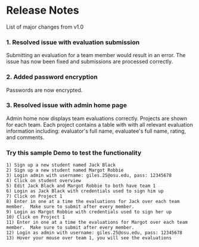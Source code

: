 # Release Notes
List of major changes from v1.0 

### 1. Resolved issue with evaluation submission
Submitting an evaluation for a team member would result in an error. The issue has now been fixed and submissions are processed correctly.

### 2. Added password encryption
Passwords are now encrypted.

### 3. Resolved issue with admin home page
Admin home now displays team evaluations correctly. Projects are shown for each team. Each project contains a table with with all relevant evaluation information including: evaluator's full name, evaluatee's full name, rating, and comments.


### Try this sample Demo to test the functionality
    1) Sign up a new student named Jack Black
    2) Sign up a new student named Margot Robbie
    3) Login admin with username: giles.25@osu.edu, pass: 12345678
    4) Click on student overview
    5) Edit Jack Black and Margot Robbie to both have team 1
    6) Login as Jack Black with credentials used to sign him up
    7) Click on Project 1
    8) Enter in one at a time the evaluations for Jack over each team member.  Make sure to submit after every member.
    9) Login as Margot Robbie with credentials used to sign her up
    10) Click on Project 1
    11) Enter in one at a time the evaluations for Margot over each team member.  Make sure to submit after every member.
    12) Login as admin with username: giles.25@osu.edu, pass: 12345678
    13) Hover your mouse over team 1, you will see the evaluations
